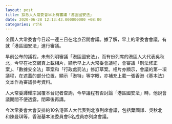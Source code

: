 ```yaml
---
layout: post
title: 據悉人大常委會早上有審議「港區國安法」
date: 2020-06-28 12:13:43.000000000 +08:00
categories: rthk
---
```


全國人大常委會今日起一連三日在北京召開會議。據了解，早上的常委會會議，有就「港區國安法」進行審議。

早前公布的議程，未有列明審議「港區國安法」，而有份列席的港區人大代表吳秋北，今早在社交網頁上載相片，顯示早上人大常委會議程，會審議「刑法修正案」、「數據安全法」草案和「行政處罰法」修訂草案。相片亦顯示，會議的第一項議程，在遮蓋的部分位置，顯示「港特」等字眼，亦補充上載一張香港《基本法》文本作為審議參考資料。

人大常委譚耀宗回覆本台記者查詢，今早議程有否討論「港區國安法」時，他說會議期間不便透露，閉幕後再講。

今次常委會大會安排約10名港區人大代表到北京列席會議，包括葉國謙、吳秋北和陳曼琪等，香港基本法委員會5名成員亦列席會議。
